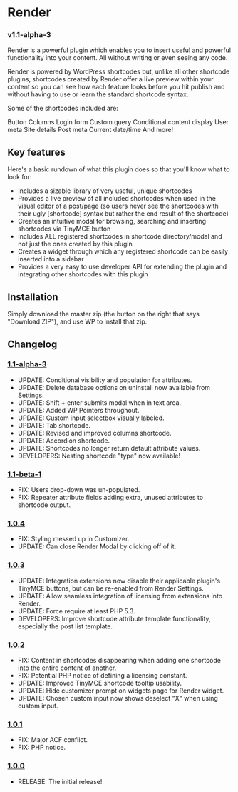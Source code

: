 # Render
### v1.1-alpha-3

Render is a powerful plugin which enables you to insert useful and powerful functionality into your content. All without writing or even seeing any code.

Render is powered by WordPress shortcodes but, unlike all other shortcode plugins, shortcodes created by Render offer a live preview within your content so you can see how each feature looks before you hit publish and without having to use or learn the standard shortcode syntax.

Some of the shortcodes included are:

Button
Columns
Login form
Custom query
Conditional content display
User meta
Site details
Post meta
Current date/time
And more!

## Key features

Here's a basic rundown of what this plugin does so that you'll know what to look for:

* Includes a sizable library of very useful, unique shortcodes
* Provides a live preview of all included shortcodes when used in the visual editor of a post/page (so users never see the shortcodes with their ugly [shortcode] syntax but rather the end result of the shortcode)
* Creates an intuitive modal for browsing, searching and inserting shortcodes via TinyMCE button
* Includes ALL registered shortcodes in shortcode directory/modal and not just the ones created by this plugin
* Creates a widget through which any registered shortcode can be easily inserted into a sidebar
* Provides a very easy to use developer API for extending the plugin and integrating other shortcodes with this plugin

## Installation

Simply download the master zip (the button on the right that says "Download ZIP"), and use WP to install that zip.

## Changelog

### [1.1-alpha-3](https://github.com/brashrebel/render/releases/tag/v1.1-alpha-3)
* UPDATE: Conditional visibility and population for attributes.
* UPDATE: Delete database options on uninstall now available from Settings.
* UPDATE: Shift + enter submits modal when in text area.
* UPDATE: Added WP Pointers throughout.
* UPDATE: Custom input selectbox visually labeled.
* UPDATE: Tab shortcode.
* UPDATE: Revised and improved columns shortcode.
* UPDATE: Accordion shortcode.
* UPDATE: Shortcodes no longer return default attribute values.
* DEVELOPERS: Nesting shortcode "type" now available! 

### [1.1-beta-1](https://github.com/brashrebel/render/releases/tag/v1.1-beta-1)
* FIX: Users drop-down was un-populated.
* FIX: Repeater attribute fields adding extra, unused attributes to shortcode output.

### [1.0.4](https://github.com/brashrebel/render/releases/tag/v1.0.4)
* FIX: Styling messed up in Customizer.
* UPDATE: Can close Render Modal by clicking off of it.

### [1.0.3](https://github.com/brashrebel/render/releases/tag/v1.0.3)
* UPDATE: Integration extensions now disable their applicable plugin's TinyMCE buttons, but can be re-enabled from Render Settings.
* UPDATE: Allow seamless integration of licensing from extensions into Render.
* UPDATE: Force require at least PHP 5.3.
* DEVELOPERS: Improve shortcode attribute template functionality, especially the post list template.

### [1.0.2](https://github.com/brashrebel/render/releases/tag/v1.0.2)
* FIX: Content in shortcodes disappearing when adding one shortcode into the entire content of another.
* FIX: Potential PHP notice of defining a licensing constant.
* UPDATE: Improved TinyMCE shortcode tooltip usability.
* UPDATE: Hide customizer prompt on widgets page for Render widget.
* UPDATE: Chosen custom input now shows deselect "X" when using custom input.

### [1.0.1](https://github.com/brashrebel/render/releases/tag/v1.0.1)
* FIX: Major ACF conflict.
* FIX: PHP notice.

### [1.0.0](https://github.com/brashrebel/render/releases/tag/v1.0.0)
* RELEASE: The initial release!